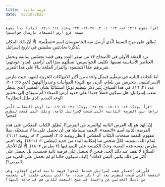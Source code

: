 ```yaml
---
title:  فرصة ثانية
date:  05/10/2025
---
```


`اقرأ يشوع ٢:١؛ عدد ١٣: ١، ٢، ٢٥-٢٨، ٣٣؛ وعدد ١٤: ١-١٢. لماذا بدأ يشوع مهمة غزو أرض الميعاد بإرسال جواسيس؟`

يُطلق على مرج السنط الّذي أُرسل منه الجاسوسان اسم «شِطّيم». إلّا أنّ ذلك المكان يُذكّرنا بحادثتين سلبيتين في تاريخ إسرائيل.

ترد القصّة الأولى في الأصحاح ١٣ من سِفر العدد وهي قصة تجسّس سابقة وتحمل العناصر الأساسية نفسها: تكليف الجواسيس؛ تسلّلهم سرًا إلى أراضي العدو؛ عودتهم؛ تقريرهم عمّا اكتشفوه؛ والقرار المتّخذ بناءً على هذا التقرير.

أما الحادثة الثانية في شِطّيم فتمثّل واحدة من أكثر الانتهاكات الجريئة للعهد، حيث مارس الإسرائيليون، بتحريض من بلعام، الزنى مع النساء الموآبيات وعبدوا آلهتهنّ (عدد ٢٥: ١-٣، عدد ٣١: ١٦). في هذا السياق، يُثير ذكر شِطّيم توترًا استثنائيًا بشأن المصير الّذي ينتظر شعب إسرائيل: هل سيكون فشلًا جديدًا على حدود أرض الميعاد؟ أم سيؤدّي إلى تحقيق الوعد القديم الذي طال انتظاره؟

`اقرأ يوحنّا ١٨: ١٦-١٨، ٢٥-٢٧؛ يوحنّا ٢١: ١٥-١٩. ما أوجه التشابه الّتي تراها بين الفرصة الثانية الّتي مُنحت لإسرائيل كأمة، وتلك الّتي مُنحت لبطرس كشخص؟`

إنّ إلهنا هو إله الفرص الثانية (والمزيد من الفرص!). يُطلِق الكتاب المقدّس على هذه الفرصة الثانية اسم «النعمة». النعمة ببساطة هي أن نحصل على ما لا نستحقّه. يملأ مفهوم النعمة صفحات الكتاب المقدّس (انظر رومية ٥: ٢، أفسس ٢: ٨، رومية ١١: ٦). يُقدّم الله، بنعمته، لكلّ شخص منا إمكانية البدء من جديد (تيطس ٢: ١١-١٤). وقد اختبر بطرس نفسه هذه النعمة، وحثّ الكنيسة على النمو فيها (٢ بطرس ٣: ١٨). إلّا أنّ الأخبار السارّة لا تقف عند ذلك الحد، فنحن لا نحصل على فرصة ثانية فحسب، بل نحصل على أكثر من ذلك بكثير، أليس كذلك؟ (كيف سيكون حالنا لو لم نحصل على المزيد من الفرص؟).

`فكّر في اختبار شعب إسرائيل عندما مُنحوا فرصة ثانية لدخول كنعان، وفي النعمة الّتي مُنحت لبطرس بعد أن أنكر سيده. ما الّذي ينبغي علينا أن نتعلّمه من ذينك الحدثين عن واجبنا في منح النعمة للذين هم في حاجة إليها؟`
